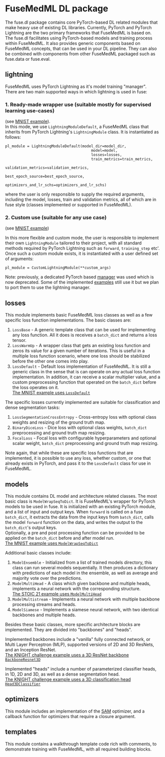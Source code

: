 # FuseMedML DL package

The fuse.dl package contains core PyTorch-based DL related modules that make heavy use of existing DL libraries. Currently, PyTorch and PyTorch Lightning are the two primary frameworks that FuseMedML is based on.  
The fuse.dl facilitates using PyTorch-based models and training process within FuseMedML. It also provides generic components based on FuseMedML concepts, that can be used in your DL pipeline. They can also be combined with components from other FuseMedML packaged such as fuse.data or fuse.eval.

## lightning
FuseMedML uses PyTorch Lightning as it's model training "manager".  
There are two main supported ways in which lightning is used in fuse:
### 1. Ready-made wrapper use (suitable mostly for supervised learning use-cases)
(see [MNIST example](../../examples/fuse_examples/imaging/classification/mnist/run_mnist.py)).  
In this mode, we use `LightningModuleDefault`, a FuseMedML class that inherits from PyTorch Lightning's `LightningModule` class. It is instantiated as follows:

```
pl_module = LightningModuleDefault(model_dir=model_dir, 
                                       model=model,
                                       losses=losses,
                                       train_metrics=train_metrics,
                                       validation_metrics=validation_metrics,
                                       best_epoch_source=best_epoch_source,
                                       optimizers_and_lr_schs=optimizers_and_lr_schs)
```
where the user is only responsible to supply the required arguments, including the model, losses, train and validation metrics, all of which are in fuse style (classes implemented or supported in FuseMedML).

    
### 2. Custom use (suitable for any use case)
(see [MNIST example](../../examples/fuse_examples/imaging/classification/mnist/run_mnist_custom_pl_imp.py))  

In this more flexible and custom mode, the user is responsible to implement their own `LightningModule` tailored to their project, with all standard methods required by PyTorch Lightning such as `forward`, `training_step` etc'.  
Once such a custom module exists, it is instantiated with a user defined set of arguments:
```
pl_module = CustomLightningModule(**custom_args)
```  

Note: previously, a dedicated PyTorch based [manager](managers) was used which is now deprecated. Some of the implemented [examples](../../examples) still use it but we plan to port them to use the lightning manager.

## losses
This module implements basic FuseMedML loss classes as well as a few specific loss function implementations.
The basic classes are:  
1. `LossBase` - A generic template class that can be used for implementing any loss function. All it does is receives a `batch_dict` and returns a loss tensor.
2. `LossWarmUp` - A wrapper class that gets an existing loss function and zeros its value for a given number of iterations. This is useful in a multiple loss function scenario, where one loss should be stabilized before the other one comes into play.
3. `LossDefault` - Default loss implementation of FuseMedML. It is still a generic class in the sense that is can operate on any actual loss function implementation. In addition, it can receive a scalar multiplier value, and a custom preprocessing function that operated on the `batch_dict` before the loss operates on it.  
[The MNIST example uses `LossDefault`](../../examples/fuse_examples/imaging/classification/mnist/run_mnist.py)

The specific losses currently implemented are suitable for classification and dense segmentation tasks:  
1. `LossSegmentationCrossEntropy` - Cross-entropy loss with optional class weights and resizing of the ground truth map.
2. `BinaryDiceLoss` - Dice loss with optional class weights, `batch_dict` preprocessing and ground truth map resizing. 
3. `FocalLoss` - Focal loss with configurable hyperparameters and optional scalar weight, `batch_dict` preprocessing and ground truth map resizing.  

Note again, that while these are specific loss functions that are implemented, it is possible to use any loss, whether custom, or one that already exists in PyTorch, and pass it to the `LossDefault` class for use in FuseMedML.

## models
This module contains DL model and architecture related classes. 
The most basic class is `ModelWrapSeqToDict`. It is FuseMedML's wrapper for PyTorch models to be used in fuse. It is initialized with an existing PyTorch module, and a list of input and output keys. When `forward` is called on a fuse `batch_dict`, it extracts the data from the input keys from `batch_dict`, calls the model `forward` function on the data, and writes the output to the `batch_dict`'s output keys.  
Optionally, a pre and post processing function can be provided to be applied on the `batch_dict` before and after model run.  
[The MNIST example uses `ModelWrapSeqToDict`](../../examples/fuse_examples/imaging/classification/mnist/run_mnist.py)

 Additional basic classes include:
 1. `ModelEnsemble` - Initialized from a list of trained models directory, this class can run several models sequentially. It then produces a dictionary with predictions of each model in the ensemble, as well as average and majority vote over the predictions.
 2. `ModelMultiHead` - A class which given backbone and multiple heads, implements a neural network with the corresponding structure.  
 [The STOIC 21 example uses `ModelMultiHead`](../../examples/fuse_examples/imaging/classification/stoic21/runner_stoic21.py)  
 3. `ModelMultistream` - Implements a neural network with multiple backbone processing streams and heads.
 4. `ModelSiamese` - Implements a siamese neural network, with two identical backbones and multiple heads.

Besides these basic classes, more specific architecture blocks are implemented. They are divided into "backbones" and "heads".

Implemented backbones include a "vanilla" fully connected network, or Multi Layer Perceptron (MLP), supported versions of 2D and 3D ResNets, and an Inception ResNet.  
[The KNIGHT challenge example uses a 3D ResNet backbone `BackboneResnet3D`](../../examples/fuse_examples/imaging/classification/knight/baseline/fuse_baseline.py)  

Implemented "heads" include a number of parameterized classifier heads, in 1D, 2D and 3D, as well as a dense segmentation head.  
[The KNIGHT challenge example uses a 3D classification head `Head3DClassifier`](../../examples/fuse_examples/imaging/classification/knight/baseline/fuse_baseline.py)

## optimizers
This module includes an implementation of the [SAM](https://github.com/davda54/sam) optimizer, and a callback function for optimizers that require a closure argument.

## templates
This module contains a walkthrough template code rich with comments, to demonstrate training with FuseMedML, with all required building blocks.
